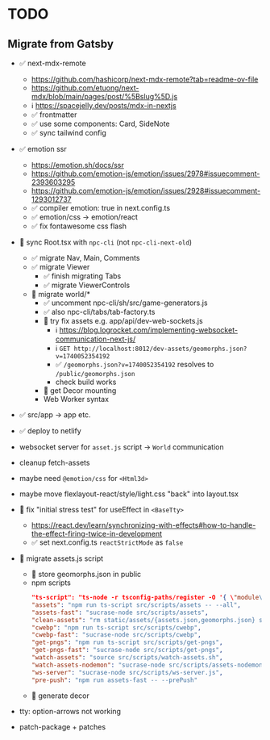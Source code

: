 # TODO

## Migrate from Gatsby

- ✅ next-mdx-remote
  - https://github.com/hashicorp/next-mdx-remote?tab=readme-ov-file
  - https://github.com/etuong/next-mdx/blob/main/pages/post/%5Bslug%5D.js
  - ℹ️ https://spacejelly.dev/posts/mdx-in-nextjs
  - ✅ frontmatter
  - ✅ use some components: Card, SideNote
  - ✅ sync tailwind config

- ✅ emotion ssr
  - https://emotion.sh/docs/ssr
  - https://github.com/emotion-js/emotion/issues/2978#issuecomment-2393603295
  - https://github.com/emotion-js/emotion/issues/2928#issuecomment-1293012737
  - ✅ compiler emotion: true in next.config.ts
  - ✅ emotion/css -> emotion/react
  - ✅ fix fontawesome css flash

- 🚧 sync Root.tsx with `npc-cli` (not `npc-cli-next-old`)
  - ✅ migrate Nav, Main, Comments
  - ✅ migrate Viewer
    - ✅ finish migrating Tabs
    - ✅ migrate ViewerControls
  - 🚧 migrate world/*
    - ✅ uncomment npc-cli/sh/src/game-generators.js
    - ✅ also npc-cli/tabs/tab-factory.ts
    - 🚧 try fix assets e.g. app/api/dev-web-sockets.js
      - ℹ️ https://blog.logrocket.com/implementing-websocket-communication-next-js/
      - ℹ️ `GET http://localhost:8012/dev-assets/geomorphs.json?v=1740052354192`
      - ✅ `/geomorphs.json?v=1740052354192` resolves to `/public/geomorphs.json`
      - check build works
    - 🚧 get Decor mounting
    - Web Worker syntax

- ✅ src/app -> app etc.
- ✅ deploy to netlify
- websocket server for `asset.js` script -> `World` communication
- cleanup fetch-assets

- maybe need `@emotion/css` for `<Html3d>`
- maybe move flexlayout-react/style/light.css "back" into layout.tsx

- 🚧 fix "initial stress test" for useEffect in `<BaseTty>`
  - https://react.dev/learn/synchronizing-with-effects#how-to-handle-the-effect-firing-twice-in-development
  - ✅ set next.config.ts `reactStrictMode` as `false`

- 🚧 migrate assets.js script
  - 🚧 store geomorphs.json in public
  - npm scripts
    ```json
    "ts-script": "ts-node -r tsconfig-paths/register -O '{ \"module\": \"commonjs\", \"isolatedModules\": false }'",
    "assets": "npm run ts-script src/scripts/assets -- --all",
    "assets-fast": "sucrase-node src/scripts/assets",
    "clean-assets": "rm static/assets/{assets.json,geomorphs.json} static/assets/2d/{obstacles,decor}.png{,.webp}",
    "cwebp": "npm run ts-script src/scripts/cwebp",
    "cwebp-fast": "sucrase-node src/scripts/cwebp",
    "get-pngs": "npm run ts-script src/scripts/get-pngs",
    "get-pngs-fast": "sucrase-node src/scripts/get-pngs",
    "watch-assets": "source src/scripts/watch-assets.sh",
    "watch-assets-nodemon": "sucrase-node src/scripts/assets-nodemon.js",
    "ws-server": "sucrase-node src/scripts/ws-server.js",
    "pre-push": "npm run assets-fast -- --prePush"
    ```
  - 🚧 generate decor

- tty: option-arrows not working
- patch-package + patches

